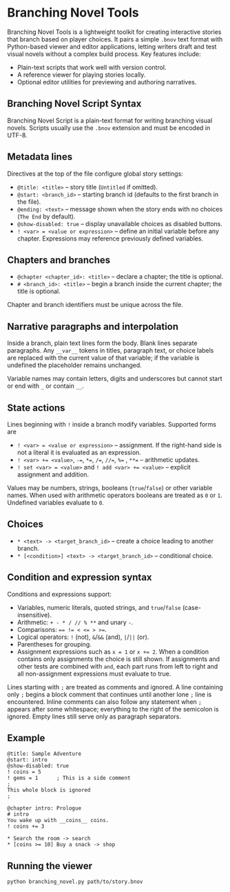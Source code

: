 # Branching Novel Tools

Branching Novel Tools is a lightweight toolkit for creating interactive stories
that branch based on player choices. It pairs a simple `.bnov` text format with
Python-based viewer and editor applications, letting writers draft and test
visual novels without a complex build process. Key features include:

- Plain-text scripts that work well with version control.
- A reference viewer for playing stories locally.
- Optional editor utilities for previewing and authoring narratives.

## Branching Novel Script Syntax

Branching Novel Script is a plain-text format for writing branching visual
novels. Scripts usually use the `.bnov` extension and must be encoded in UTF-8.

## Metadata lines

Directives at the top of the file configure global story settings:

- `@title: <title>` – story title (`Untitled` if omitted).
- `@start: <branch_id>` – starting branch id (defaults to the first branch in the file).
- `@ending: <text>` – message shown when the story ends with no choices (`The End` by default).
- `@show-disabled: true` – display unavailable choices as disabled buttons.
- `! <var> = <value or expression>` – define an initial variable before any chapter. Expressions may reference previously defined variables.

## Chapters and branches

- `@chapter <chapter_id>: <title>` – declare a chapter; the title is optional.
- `# <branch_id>: <title>` – begin a branch inside the current chapter; the title is optional.

Chapter and branch identifiers must be unique across the file.

## Narrative paragraphs and interpolation

Inside a branch, plain text lines form the body. Blank lines separate
paragraphs. Any `__var__` tokens in titles, paragraph text, or choice labels are
replaced with the current value of that variable; if the variable is undefined
the placeholder remains unchanged.

Variable names may contain letters, digits and underscores but cannot start or
end with `_` or contain `__`.

## State actions

Lines beginning with `!` inside a branch modify variables. Supported forms are

- `! <var> = <value or expression>` – assignment. If the right-hand side is not a literal it is evaluated as an expression.
- `! <var> += <value>`, `-=`, `*=`, `/=`, `//=`, `%=` , `**=` – arithmetic updates.
- `! set <var> = <value>` and `! add <var> += <value>` – explicit assignment and addition.

Values may be numbers, strings, booleans (`true`/`false`) or other variable names.
When used with arithmetic operators booleans are treated as `0` or `1`.
Undefined variables evaluate to `0`.

## Choices

- `* <text> -> <target_branch_id>` – create a choice leading to another branch.
- `* [<condition>] <text> -> <target_branch_id>` – conditional choice.

## Condition and expression syntax

Conditions and expressions support:

- Variables, numeric literals, quoted strings, and `true`/`false` (case-insensitive).
- Arithmetic: `+ - * / // % **` and unary `-`.
- Comparisons: `== != < <= > >=`.
- Logical operators: `!` (not), `&`/`&&` (and), `|`/`||` (or).
- Parentheses for grouping.
- Assignment expressions such as `x = 1` or `x += 2`. When a condition
  contains only assignments the choice is still shown. If assignments and
  other tests are combined with `and`, each part runs from left to right and
  all non-assignment expressions must evaluate to true.

Lines starting with `;` are treated as comments and ignored. A line containing
only `;` begins a block comment that continues until another lone `;` line is
encountered. Inline comments can also follow any statement when `;` appears
after some whitespace; everything to the right of the semicolon is ignored.
Empty lines still serve only as paragraph separators.

## Example

```bnov
@title: Sample Adventure
@start: intro
@show-disabled: true
! coins = 5
! gems = 1      ; This is a side comment
;
This whole block is ignored
;

@chapter intro: Prologue
# intro
You wake up with __coins__ coins.
! coins += 3

* Search the room -> search
* [coins >= 10] Buy a snack -> shop
```

## Running the viewer

```
python branching_novel.py path/to/story.bnov
```
